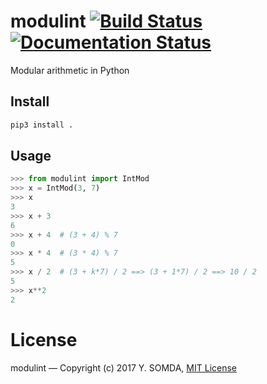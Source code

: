 # modulint [![Build Status](https://travis-ci.org/yoeo/modulint.svg?branch=master)](https://travis-ci.org/yoeo/modulint) [![Documentation Status](https://readthedocs.org/projects/modulint/badge/?version=latest)](http://modulint.readthedocs.io/en/latest/?badge=latest)


Modular arithmetic in Python

## Install

```bash
pip3 install .
```

## Usage

```python
>>> from modulint import IntMod
>>> x = IntMod(3, 7)
>>> x
3
>>> x + 3
6
>>> x + 4  # (3 + 4) % 7
0
>>> x * 4  # (3 * 4) % 7
5
>>> x / 2  # (3 + k*7) / 2 ==> (3 + 1*7) / 2 ==> 10 / 2
5
>>> x**2
2
```

# License

modulint — Copyright (c) 2017 Y. SOMDA, [MIT License](LICENSE)

